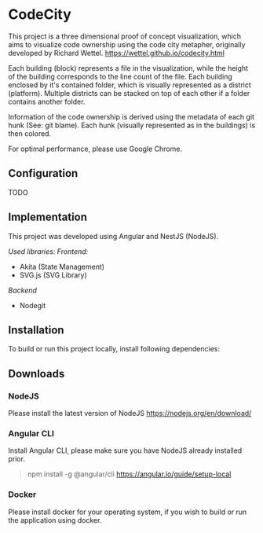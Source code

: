 # CodeCity

This project is a three dimensional proof of concept visualization, which aims to visualize code ownership using the code city metapher, originally developed by Richard Wettel. https://wettel.github.io/codecity.html

Each building (block) represents a file in the visualization, while the height of the building corresponds to the line count of the file. Each building enclosed by it's contained folder, which is visually represented as a district (platform). Multiple districts can be stacked on top of each other if a folder contains another folder.

Information of the code ownership is derived using the metadata of each git hunk (See: git blame). Each hunk (visually represented as in the buildings) is then colored. 

For optimal performance, please use Google Chrome.

## Configuration

TODO

## Implementation
This project was developed using Angular and NestJS (NodeJS).

*Used libraries:*
*Frontend:*
* Akita (State Management)
* SVG.js (SVG Library)

*Backend*
* Nodegit

## Installation
To build or run this project locally, install following dependencies:

## Downloads

### NodeJS
Please install the latest version of NodeJS
https://nodejs.org/en/download/

### Angular CLI
Install Angular CLI, please make sure you have NodeJS already installed prior.
> npm install -g @angular/cli
https://angular.io/guide/setup-local

### Docker
Please install docker for your operating system, if you wish to build or run the application using docker.